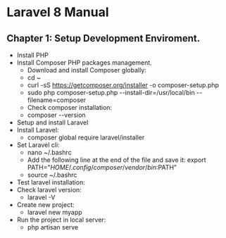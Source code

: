 # Laravel 8 Manual

## Chapter 1: Setup Development Enviroment.
* Install PHP
* Install Composer PHP packages management.
  * Download and install Composer globally:
   * cd ~
   * curl -sS https://getcomposer.org/installer -o composer-setup.php
   * sudo php composer-setup.php --install-dir=/usr/local/bin --filename=composer
  * Check composer installation:
   * composer --version
* Setup and install Laravel
 * Install Laravel:
   * composer global require laravel/installer
 * Set Laravel cli:
   * nano ~/.bashrc
   * Add the following line at the end of the file and save it: export PATH="$HOME/.config/composer/vendor/bin:$PATH"
   * source ~/.bashrc
 * Test laravel installation:
  * Check laravel version:
    * laravel -V
  * Create new project:
    * laravel new myapp
  * Run the project in local server:
    * php artisan serve

